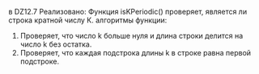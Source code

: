 в DZ12.7 Реализовано:
Функция isKPeriodic() проверяет, является ли строка кратной числу К. 
алгоритмы функции:
1. Проверяет, что число k больше нуля и длина строки делится на число k без остатка.
2. Проверяет, что каждая подстрока длины k в строке равна первой подстроке.

